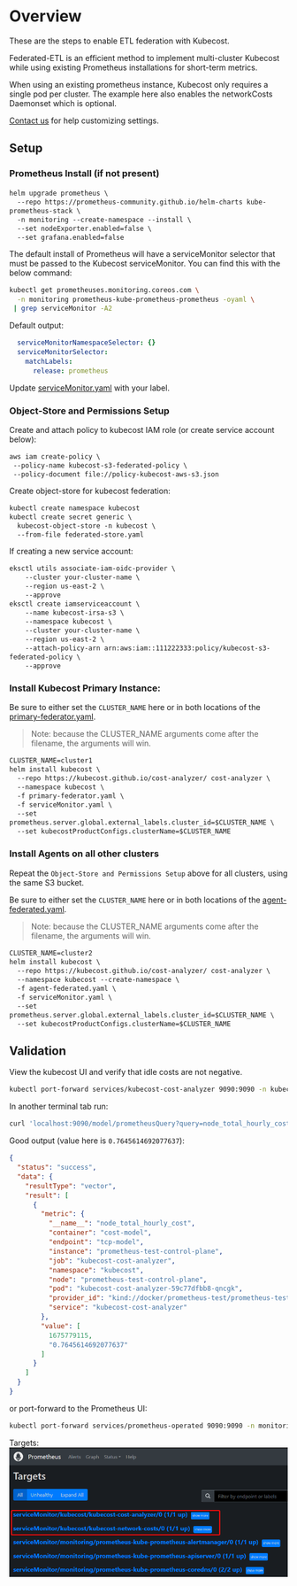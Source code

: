 # Overview

These are the steps to enable ETL federation with Kubecost.

Federated-ETL is an efficient method to implement multi-cluster Kubecost while using existing Prometheus installations for short-term metrics.

When using an existing prometheus instance, Kubecost only requires a single pod per cluster. The example here also enables the networkCosts Daemonset which is optional.

[Contact us](https://www.kubecost.com/contact) for help customizing settings.

## Setup

### Prometheus Install (if not present)

```
helm upgrade prometheus \
  --repo https://prometheus-community.github.io/helm-charts kube-prometheus-stack \
  -n monitoring --create-namespace --install \
  --set nodeExporter.enabled=false \
  --set grafana.enabled=false
```

The default install of Prometheus will have a serviceMonitor selector that must be passed to the Kubecost serviceMonitor. You can find this with the below command:

```sh
kubectl get prometheuses.monitoring.coreos.com \
  -n monitoring prometheus-kube-prometheus-prometheus -oyaml \
 | grep serviceMonitor -A2
```

Default output:

```yaml
  serviceMonitorNamespaceSelector: {}
  serviceMonitorSelector:
    matchLabels:
      release: prometheus
```

Update [serviceMonitor.yaml](serviceMonitor.yaml) with your label.

### Object-Store and Permissions Setup

Create and attach policy to kubecost IAM role (or create service account below):

```
aws iam create-policy \
 --policy-name kubecost-s3-federated-policy \
 --policy-document file://policy-kubecost-aws-s3.json
```

Create object-store for kubecost federation:

```
kubectl create namespace kubecost
kubectl create secret generic \
  kubecost-object-store -n kubecost \
  --from-file federated-store.yaml
```

If creating a new service account:

```
eksctl utils associate-iam-oidc-provider \
    --cluster your-cluster-name \
    --region us-east-2 \
    --approve
eksctl create iamserviceaccount \
    --name kubecost-irsa-s3 \
    --namespace kubecost \
    --cluster your-cluster-name \
    --region us-east-2 \
    --attach-policy-arn arn:aws:iam::111222333:policy/kubecost-s3-federated-policy \
    --approve
```

### Install Kubecost Primary Instance:

Be sure to either set the `CLUSTER_NAME` here or in both locations of the [primary-federator.yaml](./primary-federator.yaml).

> Note: because the CLUSTER_NAME arguments come after the filename, the arguments will win.

```
CLUSTER_NAME=cluster1
helm install kubecost \
  --repo https://kubecost.github.io/cost-analyzer/ cost-analyzer \
  --namespace kubecost \
  -f primary-federator.yaml \
  -f serviceMonitor.yaml \
  --set prometheus.server.global.external_labels.cluster_id=$CLUSTER_NAME \
  --set kubecostProductConfigs.clusterName=$CLUSTER_NAME
```


### Install Agents on all other clusters

Repeat the `Object-Store and Permissions Setup` above for all clusters, using the same S3 bucket.

Be sure to either set the `CLUSTER_NAME` here or in both locations of the [agent-federated.yaml](agent-federated.yaml).

> Note: because the CLUSTER_NAME arguments come after the filename, the arguments will win.

```
CLUSTER_NAME=cluster2
helm install kubecost \
  --repo https://kubecost.github.io/cost-analyzer/ cost-analyzer \
  --namespace kubecost --create-namespace \
  -f agent-federated.yaml \
  -f serviceMonitor.yaml \
  --set prometheus.server.global.external_labels.cluster_id=$CLUSTER_NAME \
  --set kubecostProductConfigs.clusterName=$CLUSTER_NAME
```

## Validation

View the kubecost UI and verify that idle costs are not negative.

```sh
kubectl port-forward services/kubecost-cost-analyzer 9090:9090 -n kubecost
```

In another terminal tab run:

```sh
curl 'localhost:9090/model/prometheusQuery?query=node_total_hourly_cost'
```

Good output (value here is `0.7645614692077637`):

```json
{
  "status": "success",
  "data": {
    "resultType": "vector",
    "result": [
      {
        "metric": {
          "__name__": "node_total_hourly_cost",
          "container": "cost-model",
          "endpoint": "tcp-model",
          "instance": "prometheus-test-control-plane",
          "job": "kubecost-cost-analyzer",
          "namespace": "kubecost",
          "node": "prometheus-test-control-plane",
          "pod": "kubecost-cost-analyzer-59c77dfbb8-qncgk",
          "provider_id": "kind://docker/prometheus-test/prometheus-test-control-plane",
          "service": "kubecost-cost-analyzer"
        },
        "value": [
          1675779115,
          "0.7645614692077637"
        ]
      }
    ]
  }
}
```


or port-forward to the Prometheus UI:

```sh
kubectl port-forward services/prometheus-operated 9090:9090 -n monitoring
```

Targets:
![targets](prom-targets.png)